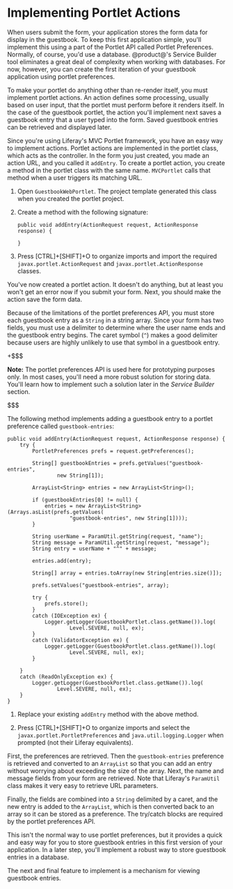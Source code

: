 # Implementing Portlet Actions [](id=implementing-portlet-actions)

When users submit the form, your application stores the form data for display in 
the guestbook. To keep this first application simple, you'll implement this 
using a part of the Portlet API called Portlet Preferences. Normally, of course, 
you'd use a database. @product@'s Service Builder tool eliminates a great deal 
of complexity when working with databases. For now, however, you can create the 
first iteration of your guestbook application using portlet preferences. 

To make your portlet do anything other than re-render itself, you must implement 
portlet actions. An action defines some processing, usually based on user input, 
that the portlet must perform before it renders itself. In the case of the 
guestbook portlet, the action you'll implement next saves a guestbook entry that 
a user typed into the form. Saved guestbook entries can be retrieved and 
displayed later. 

Since you're using Liferay's MVC Portlet framework, you have an easy way to 
implement actions. Portlet actions are implemented in the portlet class, which 
acts as the controller. In the form you just created, you made an action URL, 
and you called it `addEntry`. To create a portlet action, you create a method in 
the portlet class with the same name. `MVCPortlet` calls that method when a user 
triggers its matching URL. 

1.  Open `GuestbookWebPortlet`. The project template generated this class when 
    you created the portlet project. 

2.  Create a method with the following signature:

        public void addEntry(ActionRequest request, ActionResponse response) {

        }

3.  Press [CTRL]+[SHIFT]+O to organize imports and import the required
    `javax.portlet.ActionRequest` and `javax.portlet.ActionResponse` classes.

You've now created a portlet action. It doesn't do anything, but at least you
won't get an error now if you submit your form. Next, you should make the
action save the form data. 

Because of the limitations of the portlet preferences API, you must store each 
guestbook entry as a `String` in a string array. Since your form has two fields, 
you must use a delimiter to determine where the user name ends and the guestbook 
entry begins. The caret symbol (`^`) makes a good delimiter because users are 
highly unlikely to use that symbol in a guestbook entry. 

+$$$

**Note:** The portlet preferences API is used here for prototyping purposes 
only. In most cases, you'll need a more robust solution for storing data. You'll 
learn how to implement such a solution later in the *Service Builder* section.  

$$$

The following method implements adding a guestbook entry to a portlet preference
called `guestbook-entries`: 

    public void addEntry(ActionRequest request, ActionResponse response) {
        try {
            PortletPreferences prefs = request.getPreferences();

            String[] guestbookEntries = prefs.getValues("guestbook-entries",
                    new String[1]);

            ArrayList<String> entries = new ArrayList<String>();

            if (guestbookEntries[0] != null) {
                entries = new ArrayList<String>(Arrays.asList(prefs.getValues(
                        "guestbook-entries", new String[1])));
            }

            String userName = ParamUtil.getString(request, "name");
            String message = ParamUtil.getString(request, "message");
            String entry = userName + "^" + message;

            entries.add(entry);

            String[] array = entries.toArray(new String[entries.size()]);

            prefs.setValues("guestbook-entries", array);

            try {
                prefs.store();
            }
            catch (IOException ex) {
                Logger.getLogger(GuestbookPortlet.class.getName()).log(
                        Level.SEVERE, null, ex);
            }
            catch (ValidatorException ex) {
                Logger.getLogger(GuestbookPortlet.class.getName()).log(
                        Level.SEVERE, null, ex);
            }

        }
        catch (ReadOnlyException ex) {
            Logger.getLogger(GuestbookPortlet.class.getName()).log(
                    Level.SEVERE, null, ex);
        }
    }

1.  Replace your existing `addEntry` method with the above method.

2.  Press [CTRL]+[SHIFT]+O to organize imports and select the
    `javax.portlet.PortletPreferences` and `java.util.logging.Logger` when
	prompted (not their Liferay equivalents).

First, the preferences are retrieved. Then the `guestbook-entries` preference is 
retrieved and converted to an `ArrayList` so that you can add an entry without 
worrying about exceeding the size of the array. Next, the name and message 
fields from your form are retrieved. Note that Liferay's `ParamUtil` class makes 
it very easy to retrieve URL parameters. 

Finally, the fields are combined into a `String` delimited by a caret, and the
new entry is added to the `ArrayList`, which is then converted back to an array
so it can be stored as a preference. The try/catch blocks are required by the
portlet preferences API. 

This isn't the normal way to use portlet preferences, but it provides a quick 
and easy way for you to store guestbook entries in this first version of your
application. In a later step, you'll implement a robust way to store guestbook 
entries in a database. 

The next and final feature to implement is a mechanism for viewing guestbook
entries. 
